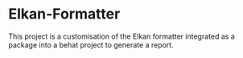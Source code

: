 # Elkan-Formatter
This project is a customisation of the Elkan formatter integrated as a package into a behat project to generate a report.
